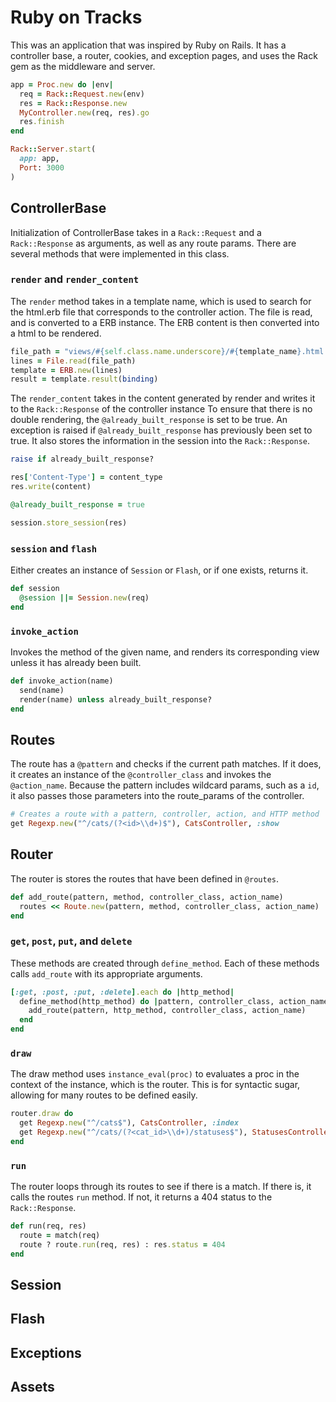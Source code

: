 # Ruby on Tracks

This was an application that was inspired by Ruby on Rails. It has a controller base, a router, cookies, and exception pages, and uses the Rack gem as the middleware and server.
```ruby
app = Proc.new do |env|
  req = Rack::Request.new(env)
  res = Rack::Response.new
  MyController.new(req, res).go
  res.finish
end

Rack::Server.start(
  app: app,
  Port: 3000
)
```
## ControllerBase
  Initialization of ControllerBase takes in a `Rack::Request` and a `Rack::Response` as arguments, as well as any route params. There are several methods that were implemented in this class.

### `render` and `render_content`
  The `render` method takes in a template name, which is used to search for the html.erb file that corresponds to the controller action. The file is read, and is converted to a ERB instance. The ERB content is then converted into a html to be rendered.

```ruby
file_path = "views/#{self.class.name.underscore}/#{template_name}.html.erb"
lines = File.read(file_path)
template = ERB.new(lines)
result = template.result(binding)
```

  The `render_content` takes in the content generated by render and writes it to the `Rack::Response` of the controller instance
  To ensure that there is no double rendering, the `@already_built_response` is set to be true. An exception is raised if `@already_built_response` has previously been set to true. It also stores the information in the session into the `Rack::Response`.

```ruby
raise if already_built_response?

res['Content-Type'] = content_type
res.write(content)

@already_built_response = true

session.store_session(res)
```

### `session` and `flash`
  Either creates an instance of `Session` or `Flash`, or if one exists, returns it.

```ruby
def session
  @session ||= Session.new(req)
end
```

### `invoke_action`
  Invokes the method of the given name, and renders its corresponding view unless it has already been built.

```ruby
def invoke_action(name)
  send(name)
  render(name) unless already_built_response?
end
```

## Routes
  The route has a `@pattern` and checks if the current path matches. If it does, it creates an instance of the `@controller_class` and invokes the `@action_name`. Because the pattern includes wildcard params, such as a `id`, it also passes those parameters into the route_params of the controller.

```ruby  
# Creates a route with a pattern, controller, action, and HTTP method
get Regexp.new("^/cats/(?<id>\\d+)$"), CatsController, :show
```  

## Router
  The router is stores the routes that have been defined in `@routes`.

```ruby
def add_route(pattern, method, controller_class, action_name)
  routes << Route.new(pattern, method, controller_class, action_name)
end
```

### `get`, `post`, `put`, and `delete`
  These methods are created through `define_method`. Each of these methods calls `add_route` with its appropriate arguments.

```ruby
[:get, :post, :put, :delete].each do |http_method|
  define_method(http_method) do |pattern, controller_class, action_name|
    add_route(pattern, http_method, controller_class, action_name)
  end
end
```

### `draw`
  The draw method uses `instance_eval(proc)` to evaluates a proc in the context of the instance, which is the router. This is for syntactic sugar, allowing for many routes to be defined easily.

```ruby
router.draw do
  get Regexp.new("^/cats$"), CatsController, :index
  get Regexp.new("^/cats/(?<cat_id>\\d+)/statuses$"), StatusesController, :index
end
```

### `run`
The router loops through its routes to see if there is a match. If there is, it calls the routes `run` method. If not, it returns a 404 status to the `Rack::Response`.

```ruby
def run(req, res)
  route = match(req)
  route ? route.run(req, res) : res.status = 404
end
```

## Session

## Flash

## Exceptions

## Assets
